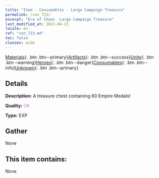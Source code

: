 ```yaml
---
title: "Item - Consumables - Large Campaign Treasure"
permalink: /con_723/
excerpt: "Era of Chaos  Large Campaign Treasure"
last_modified_at: 2021-04-21
locale: en
ref: "con_723.md"
toc: false
classes: wide
---
```

 [Materials](/Items/){: .btn .btn--primary}[Artifacts](/Items/Artifacts/){: .btn .btn--success}[Units](/Items/Units/){: .btn .btn--warning}[Heroes](/Items/Heroes/){: .btn .btn--danger}[Consumables](/Items/Consumables/){: .btn .btn--info}[Unknown](/Items/Unknown/){: .btn .btn--primary}

## Details
 **Description:** A treasure chest containing 60 Empire Medals!

 **Quality:** <span style="color: #DA70D6">OK</span>

 **Type:** EXP

## Gather

  None

## This item contains:

  None

